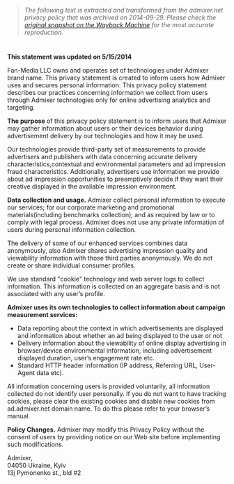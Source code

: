 > *The following text is extracted and transformed from the admixer.net privacy policy that was archived on 2014-09-29. Please check the [original snapshot on the Wayback Machine](https://web.archive.org/web/20140929072529id_/http%3A//www.admixer.net/en/privacy) for the most accurate reproduction.*

# 

**This statement was updated on 5/15/2014**

Fan-Media LLC owns and operates set of technologies under Admixer brand name. This privacy statement is created to inform users how Admixer uses and secures personal information. This privacy policy statement describes our practices concerning information we collect from users through Admixer technologies only for online advertising analytics and targeting. 

**The purpose** of this privacy policy statement is to inform users that Admixer may gather information about users or their devices behavior during advertisement delivery by our technologies and how it may be used. 

Our technologies provide third-party set of measurements to provide advertisers and publishers with data concerning accurate delivery characteristics,contextual and environmental parameters and ad impression fraud characteristics. Additionally, advertisers use information we provide about ad impression opportunities to preemptively decide if they want their creative displayed in the available impression environment. 

**Data collection and usage.** Admixer collect personal information to execute our services; for our corporate marketing and promotional materials(including benchmarks collection); and as required by law or to comply with legal process. Admixer does not use any private information of users during personal information collection. 

The delivery of some of our enhanced services combines data anonymously, also Admixer shares advertising impression quality and viewability information with those third parties anonymously. We do not create or share individual consumer profiles. 

We use standard "cookie" technology and web server logs to collect information. This information is collected on an aggregate basis and is not associated with any user’s profile. 

**Admixer uses its own technologies to collect information about campaign measurement services:**

  * Data reporting about the context in which advertisements are displayed and information about whether an ad being displayed to the user or not
  * Delivery information about the viewability of online display advertising in browser/device environmental information, including advertisement displayed duration, user’s engagement rate etc.
  * Standard HTTP header information (IP address, Referring URL, User-Agent data etc).



All information concerning users is provided voluntarily, all information collected do not identify user personally. If you do not want to have tracking cookies, please clear the existing cookies and disable new cookies from ad.admixer.net domain name. To do this please refer to your browser’s manual. 

**Policy Changes.** Admixer may modify this Privacy Policy without the consent of users by providing notice on our Web site before implementing such modifications. 

Admixer,  
04050 Ukraine, Kyiv  
13j Pymonenko st., bld #2 
